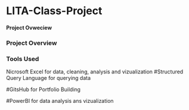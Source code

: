 # LITA-Class-Project
#### Project Ovweciew

### Project Overview

### Tools Used
Nicrosoft Excel for data, cleaning, analysis and vizualization
#Structured Query Language for querying data

#GitsHub for Portfolio Building

#PowerBI for data analysis ans vizualization

#






